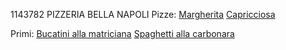 1143782
PIZZERIA BELLA NAPOLI
Pizze:
[Margherita](Pizze/margherita.md)
[Capricciosa](Pizze/capricciosa.md)

Primi:
[Bucatini alla matriciana](Primi/bucatini_matriciana.md)
[Spaghetti alla carbonara](Primi/spaghetti_carbonara.md)
